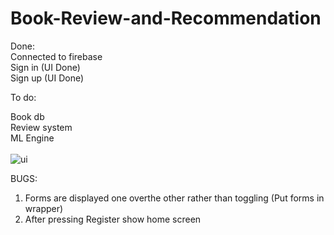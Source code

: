 # Book-Review-and-Recommendation

Done:<br>
Connected to firebase <br>
Sign in (UI Done)<br>
Sign up (UI Done)<br>


To do:<br>

Book db<br>
Review system<br>
ML Engine<br> <br>
![ui](https://user-images.githubusercontent.com/81677957/133871803-ca7a7c3f-e8bb-498d-9b98-668023199d14.png)





BUGS:<br>
1. Forms are displayed one overthe other rather than toggling (Put forms in wrapper)
2. After pressing Register show home screen
